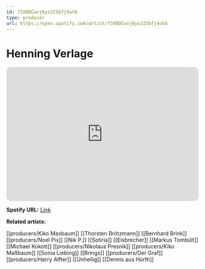 ```yaml
---
id: 73X0DCwxj0yxJI5bfj4uYA
type: producer
url: https://open.spotify.com/artist/73X0DCwxj0yxJI5bfj4uYA
---
```

# Henning Verlage

<iframe style="border-radius:12px" src="https://open.spotify.com/embed/artist/73X0DCwxj0yxJI5bfj4uYA" width="100%" height="352" frameBorder="0" allowfullscreen="" allow="autoplay; clipboard-write; encrypted-media; fullscreen; picture-in-picture" loading="lazy"></iframe>

**Spotify URL:** [Link](https://open.spotify.com/artist/73X0DCwxj0yxJI5bfj4uYA)

**Related artists:**

[[producers/Kiko Masbaum]]
[[Thorsten Brötzmann]]
[[Bernhard Brink]]
[[producers/Noel Pix]]
[[Nik P.]]
[[Sotiria]]
[[Eisbrecher]]
[[Markus Tombült]]
[[Michael Kokott]]
[[producers/Nikolaus Presnik]]
[[producers/Kiko Maßbaum]]
[[Sonia Liebing]]
[[Brings]]
[[producers/Der Graf]]
[[producers/Harry Alfter]]
[[Unheilig]]
[[Dennis aus Hürth]]
